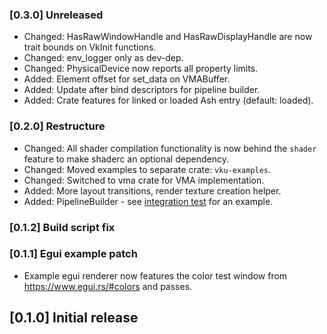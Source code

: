 ### [0.3.0] Unreleased
- Changed: HasRawWindowHandle and HasRawDisplayHandle are now trait bounds on VkInit functions.
- Changed: env_logger only as dev-dep.
- Changed: PhysicalDevice now reports all property limits.
- Added: Element offset for set_data on VMABuffer.
- Added: Update after bind descriptors for pipeline builder.
- Added: Crate features for linked or loaded Ash entry (default: loaded).

### [0.2.0] Restructure
- Changed: All shader compilation functionality is now behind the `shader` feature to make shaderc an optional dependency.
- Changed: Moved examples to separate crate: `vku-examples`.
- Changed: Switched to vma crate for VMA implementation.
- Added: More layout transitions, render texture creation helper.
- Added: PipelineBuilder - see [integration test](tests/pipeline_builder.rs) for an example. 

### [0.1.2] Build script fix

### [0.1.1] Egui example patch
- Example egui renderer now features the color test window from https://www.egui.rs/#colors and passes.

## [0.1.0] Initial release